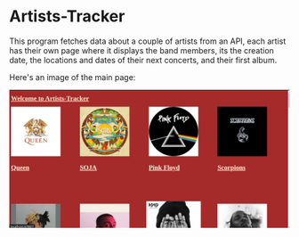 # Artists-Tracker

This program fetches data about a couple of artists from an API, each artist has their own page where it displays the band members, its the creation date, the locations and dates of their next concerts, and their first album.

Here's an image of the main page:

![Image of main page](images/MainPage.png)